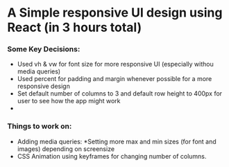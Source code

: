 # A Simple responsive UI design using React (in 3 hours total)

### Some Key Decisions:
* Used vh & vw for font size for more responsive UI (especially withou media queries)
* Used percent for padding and margin whenever possible for a more responsive design
* Set default number of columns to 3 and default row height to 400px for user to see how the app might work
* 

### Things to work on:  

* Adding media queries: *Setting more max and min sizes (for font and images) depending on screensize
* CSS Animation using keyframes for changing number of columns.

